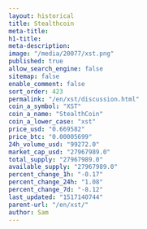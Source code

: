 ```yaml
---
layout: historical
title: Stealthcoin
meta-title: 
h1-title: 
meta-description: 
image: "/media/20077/xst.png"
published: true
allow_search_engine: false
sitemap: false
enable_comment: false
sort_order: 423
permalink: "/en/xst/discussion.html"
coin_a_symbol: "XST"
coin_a_name: "StealthCoin"
coin_a_lower_case: "xst"
price_usd: "0.669582"
price_btc: "0.00005699"
24h_volume_usd: "99272.0"
market_cap_usd: "27967989.0"
total_supply: "27967989.0"
available_supply: "27967989.0"
percent_change_1h: "-0.17"
percent_change_24h: "1.08"
percent_change_7d: "-8.12"
last_updated: "1517140744"
parent-url: "/en/xst/"
author: Sam
---
```


